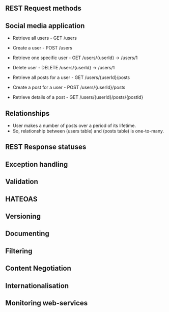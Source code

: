 ## REST Request methods

Social media application
------------------------------------
- Retrieve all users - GET /users
- Create a user - POST /users
- Retrieve one specific user - GET /users/{userId} -> /users/1
- Delete user - DELETE /users/{userId} -> /users/1


- Retrieve all posts for a user - GET /users/{userId}/posts
- Create a post for a user - POST /users/{userId}/posts
- Retrieve details of a post - GET /users/{userId}/posts/{postId}

Relationships
------------------------------------
- User makes a number of posts over a period of its lifetime.
- So, relationship between (users table) and (posts table) is one-to-many.

## REST Response statuses
## Exception handling
## Validation
## HATEOAS
## Versioning
## Documenting
## Filtering
## Content Negotiation
## Internationalisation
## Monitoring web-services
